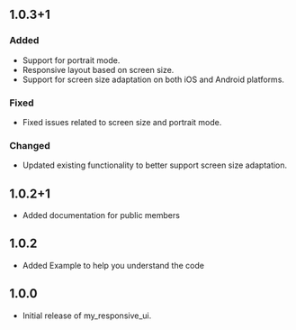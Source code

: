 ## 1.0.3+1
### Added
- Support for portrait mode.
- Responsive layout based on screen size.
- Support for screen size adaptation on both iOS and Android platforms.

### Fixed
- Fixed issues related to screen size and portrait mode.

### Changed
- Updated existing functionality to better support screen size adaptation.

## 1.0.2+1
- Added documentation for public members

## 1.0.2
- Added Example to help you understand the code

## 1.0.0
- Initial release of my_responsive_ui.



